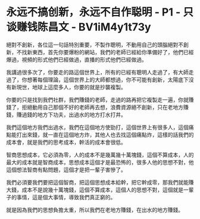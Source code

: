 # 永远不搞创新，永远不自作聪明 - P1 - 只谈赚钱陈昌文 - BV1iM4y1t73y

絕對不創新，各位這一句話特別重要，不製作聰明，不動用自己的頭腦絕對不創新，不找新東西，首先你要爆粉的網站，我們的老師已經給你準備好了，他們已經爆過，視頻的形式他們已經做過，直播的形式他們已經做過。

我講過很多次了，你要走的路這個世界上，所有的已經有聰明人走過了，有大師走過了，你想著每個理論，這個世界上的大師都想過，你不可能有創新，太陽底下沒有新現世，地球上這麼多人，你要的就是抄襲複製。

你要的只是找到我們社群，我們賺錢的老師，走過的路再把它複製走一遍，你就賺錢了，拒絕動用自己那個不好的老師再去想，浪費資源絕不創新，只在老地方賺錢，賺過錢的地方下功夫，出過水的地方打水打井。

我們這個地方我們出過水，我們在這個地方使勁打，這個世界上有很多人，這個痛點能打出來錢，就一直在這個地方炸，其他人也去找這個痛點炸，這樣的話我們的成本會，就是我們的思考成本，幹活的成本會很低。

智商思想成本，它必須為零，人的成本不是幾萬幾十萬塊錢，這個不算成本，人的最大的成本就是智商成本，思想成本這個才是最恐怖的，很多人他的思想不對，他這個想法智商有點問題，這個才是把一輩子害慘了。

我們必須要我們要把這個智商，把這個思想成本給幹，把它幹成零，那我們就能賺大錢，成本不是說幾十萬塊錢，這個不算成本，這個人的思想不對，這個就是一輩子的事情，這是個大事情，導致我們真正窮的。

就是因為我們的思想負擔太重，所以我們在老地方賺錢，在出水的地方賺錢。